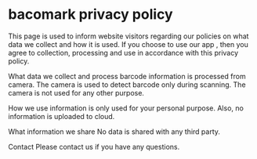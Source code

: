 # bacomark privacy policy

This page is used to inform website visitors regarding our policies on what data we collect and how it is used. 
If you choose to use our app , then you agree to collection, processing and use in accordance with this privacy policy. 

What data we collect and process barcode information is processed from camera.
The camera is  used to detect barcode only during scanning.
The camera is not used for any other purpose.

How we use information is only used for your personal purpose.
Also, no information is uploaded to cloud.

What information we share No data is shared with any third party.

Contact Please contact us  if you have any questions. 
